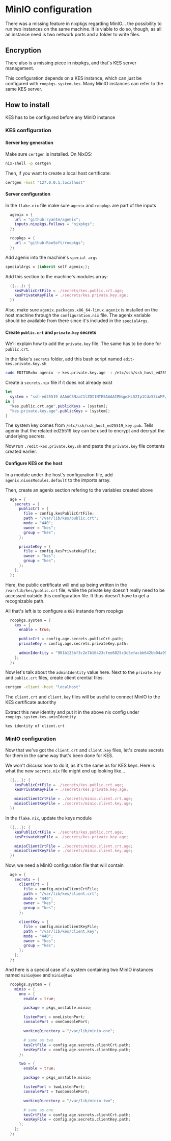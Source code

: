 # MinIO configuration

There was a missing feature in nixpkgs regarding MinIO... the possibility to run two instances 
on the same machine. It is viable to do so, though, as all an instance need is two network ports
and a folder to write files.

## Encryption

There also is a missing piece in nixpkgs, and that's KES server management.

This configuration depends on a KES instance, which can just be configured with `roopkgs.system.kes`.
Many MinIO instances can refer to the same KES server.

## How to install

KES has to be configured before any MinIO instance

### KES configuration

#### Server key generation

Make sure `certgen` is installed. On NixOS:

```bash
nix-shell -p certgen
```

Then, if you want to create a local host certificate:

```bash
certgen -host "127.0.0.1,localhost"
```

#### Server configuration

In the `flake.nix` file make sure `agenix` and `roopkgs` are part of the inputs

```nix
  agenix = {
    url = "github:ryantm/agenix";
    inputs.nixpkgs.follows = "nixpkgs";
  };

  roopkgs = {
    url = "github:RooSoft/roopkgs";
  };
```

Add agenix into the machine's `special args`

```nix
specialArgs = {inherit self agenix;};
```

Add this section to the machine's modules array:

```nix
  ({...}: {
    kesPublicCrtFile = ./secrets/kes.public.crt.age;
    kesPrivateKeyFile = ./secrets/kes.private.key.age;
  })
```

Also, make sure `agenix.packages.x86_64-linux.agenix` is installed on the host machine
through the `configuration.nix` file. The agenix variable should be available from there
since it's included in the `specialArgs`.


#### Create `public.crt` and `private.key` secrets

We'll explain how to add the `private.key` file. The same has to be done for `public.crt`.

In the flake's `secrets` folder, add this bash script named `edit-kes.private.key.sh`

```bash
sudo EDITOR=hx agenix -e kes.private.key.age -i /etc/ssh/ssh_host_ed25519_key
```

Create a `secrets.nix` file if it does not already exist

```nix
let
  system = "ssh-ed25519 AAAAC3NzaC1lZDI1NTE5AAAAIMNqpcHLS2Ip1Cdz53LuMF/znGtsLWeA4vr3WLETb9sZ";
in {
  "kes.public.crt.age".publicKeys = [system];
  "kes.private.key.age".publicKeys = [system];
}
```

The system key comes from `/etc/ssh/ssh_host_ed25519_key.pub`. Tells agenix that the related
ed25519 key can be used to encrypt and decrypt the underlying secrets.

Now run `./edit-kes.private.key.sh` and paste the `private.key` file contents created earlier.

#### Configure KES on the host

In a module under the host's configuration file, add `agenix.nixosModules.default` to the imports
array.

Then, create an agenix section refering to the variables created above

```nix
  age = {
    secrets = {
      publicCrt = {
        file = config.kesPublicCrtFile;
        path = "/var/lib/kes/public.crt";
        mode = "440";
        owner = "kes";
        group = "kes";
      };

      privateKey = {
        file = config.kesPrivateKeyFile;
        owner = "kes";
        group = "kes";
      };
    };
  };
```

Here, the public certificate will end up being written in the `/var/lib/kes/public.crt` file, while
the private key doesn't really need to be accessed outside this configuration file. It thus doesn't
have to get a recognizable path.

All that's left is to configure a `KES` instande from roopkgs

```nix
  roopkgs.system = {
    kes = {
      enable = true;

      publicCrt = config.age.secrets.publicCrt.path;
      privateKey = config.age.secrets.privateKey.path;

      adminIdentity = "901b125bf3c2e7b16423cfee6825c3c5efacbb642bb04a95ee39bfa61480c112";
    };
  };
```

Now let's talk about the `adminIdentity` value here. Next to the `private.key` and `public.crt` files,
create client crential files:

```bash
certgen -client -host "localhost"
```

The `client.crt` and `client.key` files will be useful to connect MinIO to the KES certificate autorithy

Extract this new identity and put it in the above nix config under `roopkgs.system.kes.aminIdentity`

```bash
kes identity of client.crt
```


### MinIO configuration

Now that we've got the `client.crt` and `client.key` files, let's create secrets for them in the same way
that's been done for KES.

We won't discuss how to do it, as it's the same as for KES keys. Here is what the new `secrets.nix` file 
might end up looking like...

```nix
  ({...}: {
    kesPublicCrtFile = ./secrets/kes.public.crt.age;
    kesPrivateKeyFile = ./secrets/kes.private.key.age;

    minioClientCrtFile = ./secrets/minio.client.crt.age;
    minioClientKeyFile = ./secrets/minio.client.key.age;
  })
```

In the `flake.nix`, update the keys module

```nix
  ({...}: {
    kesPublicCrtFile = ./secrets/kes.public.crt.age;
    kesPrivateKeyFile = ./secrets/kes.private.key.age;

    minioClientCrtFile = ./secrets/minio.client.crt.age;
    minioClientKeyFile = ./secrets/minio.client.key.age;
  })
```

Now, we need a MinIO configuration file that will contain

```nix
  age = {
    secrets = {
      clientCrt = {
        file = config.minioClientCrtFile;
        path = "/var/lib/kes/client.crt";
        mode = "440";
        owner = "kes";
        group = "kes";
      };

      clientKey = {
        file = config.minioClientKeyFile;
        path = "/var/lib/kes/client.key";
        mode = "440";
        owner = "kes";
        group = "kes";
      };
    };
  };
```

And here is a special case of a system containing two MinIO instances named `minio@one` and `minio@two`

```nix
  roopkgs.system = {
    minio = {
      one = {
        enable = true;

        package = pkgs_unstable.minio;

        listenPort = oneListenPort;
        consolePort = oneConsolePort;

        workingDirectory = "/var/lib/minio-one";

        # same as two
        kesCrtFile = config.age.secrets.clientCrt.path;
        kesKeyFile = config.age.secrets.clientKey.path;
      };

      two = {
        enable = true;

        package = pkgs_unstable.minio;

        listenPort = twoListenPort;
        consolePort = twoConsolePort;

        workingDirectory = "/var/lib/minio-two";

        # same as one
        kesCrtFile = config.age.secrets.clientCrt.path;
        kesKeyFile = config.age.secrets.clientKey.path;
      };
    };
  };
```
